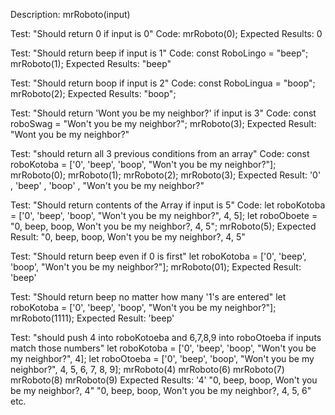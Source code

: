 Description: mrRoboto(input)

Test: "Should return 0 if input is 0"
Code:
mrRoboto(0);
Expected Results: 0

Test: "Should return beep if input is 1"
Code:
const RoboLingo = "beep";
mrRoboto(1);
Expected Results: "beep"

Test: "Should return boop if input is 2"
Code:
const RoboLingua = "boop";
mrRoboto(2);
Expected Results: "boop";

Test: "Should return 'Wont you be my neighbor?' if input is 3"
Code:
const roboSwag = "Won't you be my neighbor?";
mrRoboto(3);
Expected Result: "Wont you be my neighbor?"

Test: "should return all 3 previous conditions from an array"
Code:
const roboKotoba = ['0', 'beep', 'boop', "Won't you be my neighbor?"];
mrRoboto(0);
mrRoboto(1);
mrRoboto(2);
mrRoboto(3);
Expected Result: '0' , 'beep' , 'boop' , "Won't you be my neighbor?"

Test: "Should return contents of the Array if input is 5"
Code:
let roboKotoba = ['0', 'beep', 'boop', "Won't you be my neighbor?", 4, 5];
let roboOboete = "0, beep, boop, Won't you be my neighbor?, 4, 5";
mrRoboto(5);
Expected Result: "0, beep, boop, Won't you be my neighbor?, 4, 5"

Test: "Should return beep even if 0 is first"
let roboKotoba = ['0', 'beep', 'boop', "Won't you be my neighbor?"];
mrRoboto(01);
Expected Result: 'beep'

Test: "Should return beep no matter how many '1's are entered"
let roboKotoba = ['0', 'beep', 'boop', "Won't you be my neighbor?"];
mrRoboto(1111);
Expected Result: 'beep'

Test: "should push 4 into roboKotoeba and 6,7,8,9 into roboOtoeba if inputs match those numbers"
let roboKotoba = ['0', 'beep', 'boop', "Won't you be my neighbor?", 4];
let roboOtoeba = ['0', 'beep', 'boop', "Won't you be my neighbor?", 4, 5, 6, 7, 8, 9];
mrRoboto(4)
mrRoboto(6)
mrRoboto(7)
mrRoboto(8)
mrRoboto(9)
Expected Results: '4' "0, beep, boop, Won't you be my neighbor?, 4" "0, beep, boop, Won't you be my neighbor?, 4, 5, 6" etc.

